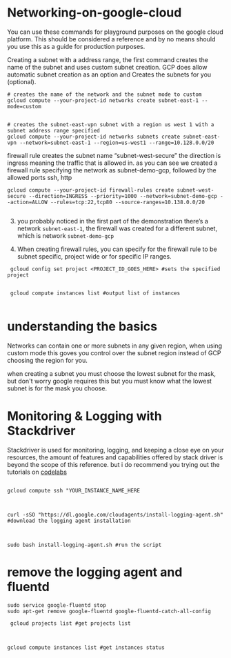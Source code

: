 # Networking-on-google-cloud


You can use these commands for playground purposes on the google cloud platform. This should be considered a reference and by no means should you use this as a guide for production purposes.  


Creating a subnet with a address range, the first command creates the name of the subnet and uses custom subnet creation. GCP does allow automatic subnet creation as an option and Creates the subnets for you (optional).


```
# creates the name of the network and the subnet mode to custom 
gcloud compute --your-project-id networks create subnet-east-1 --mode=custom
    
```

```
# creates the subnet-east-vpn subnet with a region us west 1 with a subnet address range specified
gcloud compute --your-project-id networks subnets create subnet-east-vpn --network=subnet-east-1 --region=us-west1 --range=10.128.0.0/20

```
 

firewall rule creates the subnet name “subnet-west-secure” the direction is ingress meaning the traffic that is allowed in. as you can see we created a firewall rule specifying the network as subnet-demo-gcp, followed by the allowed ports ssh, http


```
gcloud compute --your-project-id firewall-rules create subnet-west-secure --direction=INGRESS --priority=1000 --network=subnet-demo-gcp --action=ALLOW --rules=tcp:22,tcp80 --source-ranges=10.138.0.0/20
   
```



3. you probably noticed in the first part of the demonstration there’s a network `subnet-east-1`, the firewall was created for a different subnet, which is network `subnet-demo-gcp`


4. When creating firewall rules, you can specify for the firewall rule to be subnet specific, project wide or for specific IP ranges.

```
 gcloud config set project <PROJECT_ID_GOES_HERE> #sets the specified project 
 
 ```

```
 gcloud compute instances list #output list of instances 
    
 ```
 
 # understanding the basics 
 
Networks can contain one or more subnets in any given region, when using custom mode this goves you control over the subnet region instead of GCP choosing the region for you. 
 
when creating a subnet you must choose the lowest subnet for the mask, but don't worry google requires this but you must know what the lowest subnet is for the mask you choose. 
 
 
 # Monitoring & Logging with Stackdriver 
 
Stackdriver is used for monitoring, logging, and keeping a close eye on your resources, the amount of features and capabilities offered by stack driver is beyond the scope of this reference. but i do recommend you trying out the tutorials on [codelabs](https://codelabs.developers.google.com)

```

gcloud compute ssh "YOUR_INSTANCE_NAME_HERE 
 
 ```
 
 
 ```
 
 curl -sSO "https://dl.google.com/cloudagents/install-logging-agent.sh" #download the logging agent installation
 

 ```
 
 ```
 
 sudo bash install-logging-agent.sh #run the script
 
 ```
 
 
# remove the logging agent and fluentd

 
 
 ```
sudo service google-fluentd stop
sudo apt-get remove google-fluentd google-fluentd-catch-all-config 

```

```
 gcloud projects list #get projects list  
 
```

```

gcloud compute instances list #get instances status 

```
